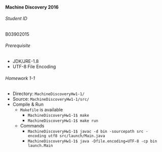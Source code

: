#### Machine Discovery 2016
###### Student ID
B03902015


###### Prerequisite
* JDK/JRE-1.8
* UTF-8 File Encoding


###### Homework 1-1
* Directory: `MachineDiscoveryHw1-1/`
* Source: `MachineDiscoveryHw1-1/src/`
* Compile & Run
	* `Makefile` is available
		* `MachineDiscoveryHw1-1$ make`
		* `MachineDiscoveryHw1-1$ make run`
	* Commands
		* `MachineDiscoveryHw1-1$ javac -d bin -sourcepath src -encoding utf8 src/launch/Main.java`
		* `MachineDiscoveryHw1-1$ java -Dfile.encoding=UTF-8 -cp bin launch.Main`
